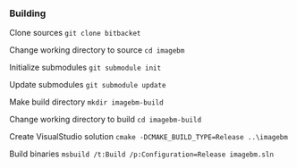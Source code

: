 ### Building

Clone sources
`git clone bitbacket`

Change working directory to source
`cd imagebm`

Initialize submodules
`git submodule init`

Update submodules
`git submodule update`

Make build directory
`mkdir imagebm-build`

Change working directory to build
`cd imagebm-build`

Create VisualStudio solution
`cmake -DCMAKE_BUILD_TYPE=Release ..\imagebm`

Build binaries
`msbuild /t:Build /p:Configuration=Release imagebm.sln`
